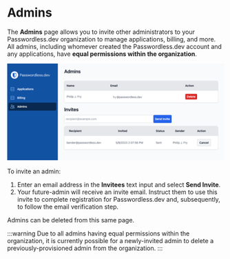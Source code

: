 # Admins

The **Admins** page allows you to invite other administrators to your Passwordless.dev organization to manage applications, billing, and more. All admins, including whomever created the Passwordless.dev account and any applications, have **equal permissions within the organization**.

![Admin page](../admin-page.png)

To invite an admin:

1. Enter an email address in the **Invitees** text input and select **Send Invite**.
2. Your future-admin will receive an invite email. Instruct them to use this invite to complete registration for Passwordless.dev and, subsequently, to follow the email verification step.

Admins can be deleted from this same page.

:::warning
Due to all admins having equal permissions within the organization, it is currently possible for a newly-invited admin to delete a previously-provisioned admin from the organization.
:::
